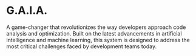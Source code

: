 # G.A.I.A.

A game-changer that revolutionizes the way developers approach code analysis and optimization. Built on the latest advancements in artificial intelligence and machine learning, this system is designed to address the most critical challenges faced by development teams today.
